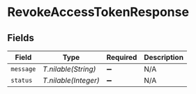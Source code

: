 # RevokeAccessTokenResponse


## Fields

| Field                | Type                 | Required             | Description          |
| -------------------- | -------------------- | -------------------- | -------------------- |
| `message`            | *T.nilable(String)*  | :heavy_minus_sign:   | N/A                  |
| `status`             | *T.nilable(Integer)* | :heavy_minus_sign:   | N/A                  |